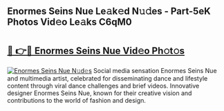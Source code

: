 ## Enormes Seins Nue Le𝚊k𝚎d N𝚞𝚍es - Part-5eK Photos Vid𝚎o Le𝚊ks C6qM0

# <h2><a href="http://fb53ou.evod.top/?m=Enormes+Seins+Nue">🔗 👉🔴 Enormes Seins Nue Vid𝚎o Ph𝚘t𝚘s</a></h2>

[![Enormes Seins Nue N𝚞d𝚎s](https://i.imgur.com/8V9OHl7.gif)](http://fb53ou.evod.top/?m=Enormes+Seins+Nue)
Social media sensation Enormes Seins Nue and multimedia artist, celebrated for disseminating dance and lifestyle content through viral dance challenges and brief videos. Innovative designer Enormes Seins Nue, known for their creative vision and contributions to the world of fashion and design. 
